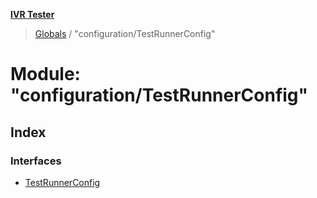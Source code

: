 **[IVR Tester](../README.md)**

> [Globals](../README.md) / "configuration/TestRunnerConfig"

# Module: "configuration/TestRunnerConfig"

## Index

### Interfaces

* [TestRunnerConfig](../interfaces/_configuration_testrunnerconfig_.testrunnerconfig.md)
